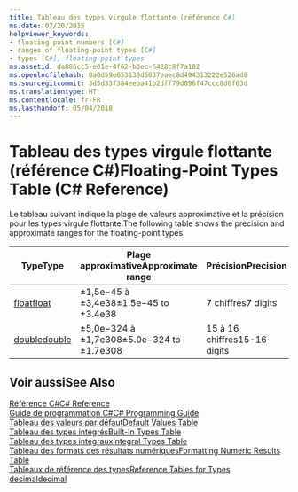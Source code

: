 ```yaml
---
title: Tableau des types virgule flottante (référence C#)
ms.date: 07/20/2015
helpviewer_keywords:
- floating-point numbers [C#]
- ranges of floating-point types [C#]
- types [C#], floating-point types
ms.assetid: da886cc5-e01e-4f62-b3ec-6428c8f7a102
ms.openlocfilehash: 0a0d59e653138d5037eaec8d494313222e526ad8
ms.sourcegitcommit: 3d5d33f384eeba41b2dff79d096f47ccc8d8f03d
ms.translationtype: HT
ms.contentlocale: fr-FR
ms.lasthandoff: 05/04/2018
---
```

# <a name="floating-point-types-table-c-reference"></a><span data-ttu-id="b52f8-102">Tableau des types virgule flottante (référence C#)</span><span class="sxs-lookup"><span data-stu-id="b52f8-102">Floating-Point Types Table (C# Reference)</span></span>
<span data-ttu-id="b52f8-103">Le tableau suivant indique la plage de valeurs approximative et la précision pour les types virgule flottante.</span><span class="sxs-lookup"><span data-stu-id="b52f8-103">The following table shows the precision and approximate ranges for the floating-point types.</span></span>  
  
|<span data-ttu-id="b52f8-104">Type</span><span class="sxs-lookup"><span data-stu-id="b52f8-104">Type</span></span>|<span data-ttu-id="b52f8-105">Plage approximative</span><span class="sxs-lookup"><span data-stu-id="b52f8-105">Approximate range</span></span>|<span data-ttu-id="b52f8-106">Précision</span><span class="sxs-lookup"><span data-stu-id="b52f8-106">Precision</span></span>|  
|----------|-----------------------|---------------|  
|[<span data-ttu-id="b52f8-107">float</span><span class="sxs-lookup"><span data-stu-id="b52f8-107">float</span></span>](float.md)|<span data-ttu-id="b52f8-108">±1,5e−45 à ±3,4e38</span><span class="sxs-lookup"><span data-stu-id="b52f8-108">±1.5e−45 to ±3.4e38</span></span>|<span data-ttu-id="b52f8-109">7 chiffres</span><span class="sxs-lookup"><span data-stu-id="b52f8-109">7 digits</span></span>|  
|[<span data-ttu-id="b52f8-110">double</span><span class="sxs-lookup"><span data-stu-id="b52f8-110">double</span></span>](double.md)|<span data-ttu-id="b52f8-111">±5,0e−324 à ±1,7e308</span><span class="sxs-lookup"><span data-stu-id="b52f8-111">±5.0e−324 to ±1.7e308</span></span>|<span data-ttu-id="b52f8-112">15 à 16 chiffres</span><span class="sxs-lookup"><span data-stu-id="b52f8-112">15-16 digits</span></span>|  
  
## <a name="see-also"></a><span data-ttu-id="b52f8-113">Voir aussi</span><span class="sxs-lookup"><span data-stu-id="b52f8-113">See Also</span></span>  
 [<span data-ttu-id="b52f8-114">Référence C#</span><span class="sxs-lookup"><span data-stu-id="b52f8-114">C# Reference</span></span>](../../../csharp/language-reference/index.md)  
 [<span data-ttu-id="b52f8-115">Guide de programmation C#</span><span class="sxs-lookup"><span data-stu-id="b52f8-115">C# Programming Guide</span></span>](../../../csharp/programming-guide/index.md)  
 [<span data-ttu-id="b52f8-116">Tableau des valeurs par défaut</span><span class="sxs-lookup"><span data-stu-id="b52f8-116">Default Values Table</span></span>](default-values-table.md)  
 [<span data-ttu-id="b52f8-117">Tableau des types intégrés</span><span class="sxs-lookup"><span data-stu-id="b52f8-117">Built-In Types Table</span></span>](built-in-types-table.md)  
 [<span data-ttu-id="b52f8-118">Tableau des types intégraux</span><span class="sxs-lookup"><span data-stu-id="b52f8-118">Integral Types Table</span></span>](integral-types-table.md)  
 [<span data-ttu-id="b52f8-119">Tableau des formats des résultats numériques</span><span class="sxs-lookup"><span data-stu-id="b52f8-119">Formatting Numeric Results Table</span></span>](formatting-numeric-results-table.md)  
 [<span data-ttu-id="b52f8-120">Tableaux de référence des types</span><span class="sxs-lookup"><span data-stu-id="b52f8-120">Reference Tables for Types</span></span>](reference-tables-for-types.md)  
 [<span data-ttu-id="b52f8-121">decimal</span><span class="sxs-lookup"><span data-stu-id="b52f8-121">decimal</span></span>](decimal.md)

